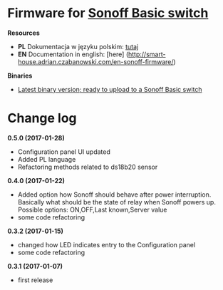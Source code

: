 # Firmware for [Sonoff Basic switch](http://sonoff.itead.cc/en/products/sonoff/sonoff-basic)

**Resources**
* **PL** Dokumentacja w języku polskim: [tutaj](http://smart-house.adrian.czabanowski.com/firmware-sonoff/)
* **EN** Documentation in english: [here] (http://smart-house.adrian.czabanowski.com/en-sonoff-firmware/)

**Binaries**
* [Latest binary version; ready to upload to a Sonoff Basic switch](https://github.com/tschaban/SONOFF-Firmwares/tree/master/BASIC/)


# Change log

**0.5.0 (2017-01-28)**
* Configuration panel UI updated
* Added PL language
* Refactoring methods related to ds18b20 sensor

**0.4.0 (2017-01-22)**
* Added option how Sonoff should behave after power interruption. Basically what should be the state of relay when Sonoff powers up. Possible options: ON,OFF,Last known,Server value
* some code refactoring

**0.3.2 (2017-01-15)**
* changed how LED indicates entry to the Configuration panel
* some code refactoring

**0.3.1 (2017-01-07)**
* first release